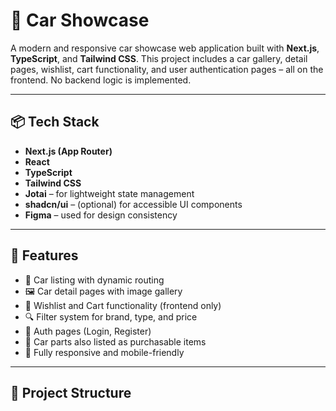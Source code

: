 # 🚗 Car Showcase

A modern and responsive car showcase web application built with **Next.js**, **TypeScript**, and **Tailwind CSS**. This project includes a car gallery, detail pages, wishlist, cart functionality, and user authentication pages – all on the frontend. No backend logic is implemented.

---

## 📦 Tech Stack

- **Next.js (App Router)**
- **React**
- **TypeScript**
- **Tailwind CSS**
- **Jotai** – for lightweight state management
- **shadcn/ui** – (optional) for accessible UI components
- **Figma** – used for design consistency

---

## 🧩 Features

- 🚙 Car listing with dynamic routing
- 🖼 Car detail pages with image gallery
- 🛒 Wishlist and Cart functionality (frontend only)
- 🔍 Filter system for brand, type, and price
- 🔑 Auth pages (Login, Register)
- 🧰 Car parts also listed as purchasable items
- 💎 Fully responsive and mobile-friendly

---

## 📁 Project Structure
